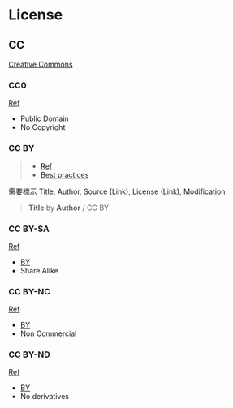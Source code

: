 # License

## CC

[Creative Commons](https://creativecommons.org/about/cclicenses/)

### CC0

[Ref](https://creativecommons.org/publicdomain/zero/1.0/)

- Public Domain
- No Copyright

### CC BY

> - [Ref](https://creativecommons.org/licenses/by/4.0/)
> - [Best practices](https://wiki.creativecommons.org/wiki/Best_practices_for_attribution)

需要標示 Title, Author, Source (Link), License (Link), Modification

> **Title** by **Author** / CC BY

### CC BY-SA

[Ref](https://creativecommons.org/licenses/by-sa/4.0/)

- [BY](#cc-by)
- Share Alike

### CC BY-NC

[Ref](https://creativecommons.org/licenses/by-nc/4.0/)

- [BY](#cc-by)
- Non Commercial

### CC BY-ND

[Ref](https://creativecommons.org/licenses/by-nd/4.0/)

- [BY](#cc-by)
- No derivatives

